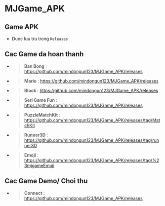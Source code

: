 # MJGame_APK


## Game APK

- Duoc luu tru trong `Releases`


## Cac Game da hoan thanh

- > **Ban Bong** : https://github.com/mindongun123/MJGame_APK/releases
- > **Mario** : https://github.com/mindongun123/MJGame_APK/releases
- > **Block** : https://github.com/mindongun123/MJGame_APK/releases
- > **Seri Game Fun** : https://github.com/mindongun123/MJGame_APK/releases
- > **PuzzleMatchKit** : https://github.com/mindongun123/MJGame_APK/releases/tag/MatchKit
- > **Runner3D** : https://github.com/mindongun123/MJGame_APK/releases/tag/runner3D
- > **Emoji** : https://github.com/mindongun123/MJGame_APK/releases/tag/%23mjgameEmoji
  
## Cac Game Demo/ Choi thu  

- > **Connect** : https://github.com/mindongun123/MJGame_APK/releases
